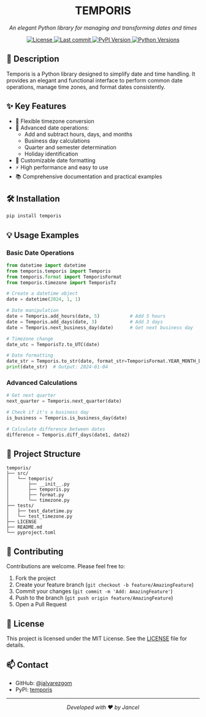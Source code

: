<h1 align="center">TEMPORIS</h1>

<p align="center">
    <em>An elegant Python library for managing and transforming dates and times</em>
</p>

<p align="center">
    <a href="https://github.com/jalvarezgom/temporis/blob/main/LICENSE">
        <img src="https://img.shields.io/github/license/jalvarezgom/temporis?style=flat-square&logo=opensourceinitiative&logoColor=white&color=0080ff" alt="License">
    </a>
    <a href="https://github.com/jalvarezgom/temporis/commits">
        <img src="https://img.shields.io/github/last-commit/jalvarezgom/temporis?style=flat-square&logo=git&logoColor=white&color=0080ff" alt="Last commit">
    </a>
    <a href="https://pypi.org/project/temporis/">
        <img src="https://img.shields.io/pypi/v/temporis.svg?style=flat-square&logo=pypi&logoColor=white&color=0080ff" alt="PyPI Version">
    </a>
    <a href="https://pypi.org/project/temporis/">
        <img src="https://img.shields.io/pypi/pyversions/temporis?style=flat-square&logo=python&logoColor=white&color=0080ff" alt="Python Versions">
    </a>
</p>

## 🚀 Description

Temporis is a Python library designed to simplify date and time handling. It provides an elegant and functional interface to perform common date operations, manage time zones, and format dates consistently.

## ✨ Key Features

- 🔄 Flexible timezone conversion
- 📅 Advanced date operations:
  - Add and subtract hours, days, and months
  - Business day calculations
  - Quarter and semester determination
  - Holiday identification
- 🎨 Customizable date formatting
- ⚡ High performance and easy to use
- 📚 Comprehensive documentation and practical examples

## 🛠️ Installation

```bash
pip install temporis
```

## 💡 Usage Examples

### Basic Date Operations

```python
from datetime import datetime
from temporis.temporis import Temporis
from temporis.format import TemporisFormat
from temporis.timezone import TemporisTz

# Create a datetime object
date = datetime(2024, 1, 1)

# Date manipulation
date = Temporis.add_hours(date, 5)           # Add 5 hours
date = Temporis.add_days(date, 3)            # Add 3 days
date = Temporis.next_business_day(date)      # Get next business day

# Timezone change
date_utc = TemporisTz.to_UTC(date)

# Date formatting
date_str = Temporis.to_str(date, format_str=TemporisFormat.YEAR_MONTH_DAY)
print(date_str)  # Output: 2024-01-04
```

### Advanced Calculations

```python
# Get next quarter
next_quarter = Temporis.next_quarter(date)

# Check if it's a business day
is_business = Temporis.is_business_day(date)

# Calculate difference between dates
difference = Temporis.diff_days(date1, date2)
```

## 📁 Project Structure

```
temporis/
├── src/
│   └── temporis/
│       ├── __init__.py
│       ├── temporis.py
│       ├── format.py
│       └── timezone.py
├── tests/
│   ├── test_datetime.py
│   └── test_timezone.py
├── LICENSE
├── README.md
└── pyproject.toml
```

## 🤝 Contributing

Contributions are welcome. Please feel free to:

1. Fork the project
2. Create your feature branch (`git checkout -b feature/AmazingFeature`)
3. Commit your changes (`git commit -m 'Add: AmazingFeature'`)
4. Push to the branch (`git push origin feature/AmazingFeature`)
5. Open a Pull Request

## 📝 License

This project is licensed under the MIT License. See the [LICENSE](LICENSE) file for details.

## 📫 Contact

- GitHub: [@jalvarezgom](https://github.com/jalvarezgom)
- PyPI: [temporis](https://pypi.org/project/temporis/)

---

<p align="center">
    <em>Developed with ❤️ by Jancel</em>
</p>
